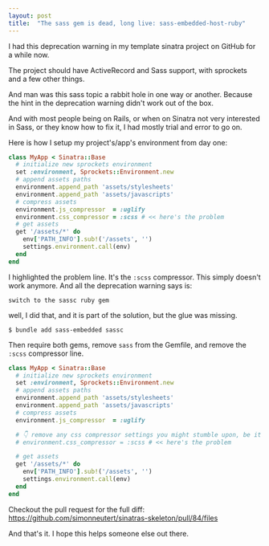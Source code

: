 ```yaml
---
layout: post
title:  "The sass gem is dead, long live: sass-embedded-host-ruby"
---
```


I had this deprecation warning in my template sinatra project on GitHub for a while now.

The project should have ActiveRecord and Sass support, with sprockets and a few other things.

And man was this sass topic a rabbit hole in one way or another. Because the hint in the deprecation warning didn't work out of the box.

And with most people being on Rails, or when on Sinatra not very interested in Sass, or they know how to fix it, I had mostly trial and error to go on.

Here is how I setup my project's/app's environment from day one:

```ruby
class MyApp < Sinatra::Base
  # initialize new sprockets environment
  set :environment, Sprockets::Environment.new
  # append assets paths
  environment.append_path 'assets/stylesheets'
  environment.append_path 'assets/javascripts'
  # compress assets
  environment.js_compressor  = :uglify
  environment.css_compressor = :scss # << here's the problem
  # get assets
  get '/assets/*' do
    env['PATH_INFO'].sub!('/assets', '')
    settings.environment.call(env)
  end
end
```

I highlighted the problem line. It's the `:scss` compressor. This simply doesn't work anymore. And all the deprecation warning says is:

`switch to the sassc ruby gem`

well, I did that, and it is part of the solution, but the glue was missing.

`$ bundle add sass-embedded sassc`

Then require both gems, remove `sass` from the Gemfile, and remove the `:scss` compressor line.

```ruby
class MyApp < Sinatra::Base
  # initialize new sprockets environment
  set :environment, Sprockets::Environment.new
  # append assets paths
  environment.append_path 'assets/stylesheets'
  environment.append_path 'assets/javascripts'
  # compress assets
  environment.js_compressor  = :uglify

  # 👇 remove any css compressor settings you might stumble upon, be it sinatra, roda or rails
  # environment.css_compressor = :scss # << here's the problem

  # get assets
  get '/assets/*' do
    env['PATH_INFO'].sub!('/assets', '')
    settings.environment.call(env)
  end
end
```
Checkout the pull request for the full diff:  
https://github.com/simonneutert/sinatras-skeleton/pull/84/files

And that's it. I hope this helps someone else out there.
